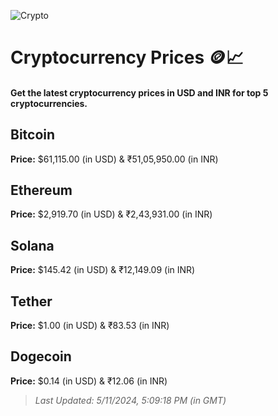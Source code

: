 
![Crypto](https://www.techguide.com.au/wp-content/uploads/2020/11/crypto3.jpeg)

# Cryptocurrency Prices 🪙📈

#### Get the latest cryptocurrency prices in USD and INR for top 5 cryptocurrencies.

## Bitcoin

**Price:** $61,115.00 (in USD) & ₹51,05,950.00 (in INR)

## Ethereum

**Price:** $2,919.70 (in USD) & ₹2,43,931.00 (in INR)

## Solana

**Price:** $145.42 (in USD) & ₹12,149.09 (in INR)

## Tether

**Price:** $1.00 (in USD) & ₹83.53 (in INR)

## Dogecoin

**Price:** $0.14 (in USD) & ₹12.06 (in INR)

> _Last Updated: 5/11/2024, 5:09:18 PM (in GMT)_
